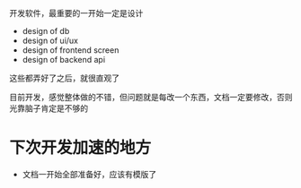 
开发软件，最重要的一开始一定是设计

- design of db
- design of ui/ux
- design of frontend screen
- design of backend api

这些都弄好了之后，就很直观了

目前开发，感觉整体做的不错，但问题就是每改一个东西，文档一定要修改，否则光靠脑子肯定是不够的


# 下次开发加速的地方


- 文档一开始全部准备好，应该有模版了

